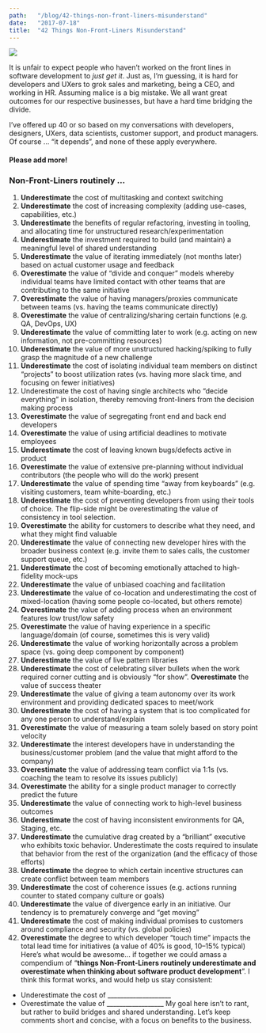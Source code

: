 ```yaml
---
path:	"/blog/42-things-non-front-liners-misunderstand"
date:	"2017-07-18"
title:	"42 Things Non-Front-Liners Misunderstand"
---
```


![](/images/0*hilXTtHO1RQm5DxY.png)

It is unfair to expect people who haven’t worked on the front lines in software development to *just get it*. Just as, I’m guessing, it is hard for developers and UXers to grok sales and marketing, being a CEO, and working in HR. Assuming malice is a big mistake. We all want great outcomes for our respective businesses, but have a hard time bridging the divide.

I’ve offered up 40 or so based on my conversations with developers, designers, UXers, data scientists, customer support, and product managers. Of course … “it depends”, and none of these apply everywhere.

#### **Please add more!**

### **Non-Front-Liners routinely …**

1. **Underestimate** the cost of multitasking and context switching
2. **Underestimate** the cost of increasing complexity (adding use-cases, capabilities, etc.)
3. **Underestimate** the benefits of regular refactoring, investing in tooling, and allocating time for unstructured research/experimentation
4. **Underestimate** the investment required to build (and maintain) a meaningful level of shared understanding
5. **Underestimate** the value of iterating immediately (not months later) based on actual customer usage and feedback
6. **Overestimate** the value of “divide and conquer” models whereby individual teams have limited contact with other teams that are contributing to the same initiative
7. **Overestimate** the value of having managers/proxies communicate between teams (vs. having the teams communicate directly)
8. **Overestimate** the value of centralizing/sharing certain functions (e.g. QA, DevOps, UX)
9. **Underestimate** the value of committing later to work (e.g. acting on new information, not pre-committing resources)
10. **Underestimate** the value of more unstructured hacking/spiking to fully grasp the magnitude of a new challenge
11. **Underestimate** the cost of isolating individual team members on distinct “projects” to boost utilization rates (vs. having more slack time, and focusing on fewer initiatives)
12. Underestimate the cost of having single architects who “decide everything” in isolation, thereby removing front-liners from the decision making process
13. **Overestimate** the value of segregating front end and back end developers
14. **Overestimate** the value of using artificial deadlines to motivate employees
15. **Underestimate** the cost of leaving known bugs/defects active in product
16. **Overestimate** the value of extensive pre-planning without individual contributors (the people who will do the work) present
17. **Underestimate** the value of spending time “away from keyboards” (e.g. visiting customers, team white-boarding, etc.)
18. **Underestimate** the cost of preventing developers from using their tools of choice. The flip-side might be overestimating the value of consistency in tool selection.
19. **Overestimate** the ability for customers to describe what they need, and what they might find valuable
20. **Underestimate** the value of connecting new developer hires with the broader business context (e.g. invite them to sales calls, the customer support queue, etc.)
21. **Underestimate** the cost of becoming emotionally attached to high-fidelity mock-ups
22. **Underestimate** the value of unbiased coaching and facilitation
23. **Underestimate** the value of co-location and underestimating the cost of mixed-location (having some people co-located, but others remote)
24. **Overestimate** the value of adding process when an environment features low trust/low safety
25. **Overestimate** the value of having experience in a specific language/domain (of course, sometimes this is very valid)
26. **Underestimate** the value of working horizontally across a problem space (vs. going deep component by component)
27. **Underestimate** the value of live pattern libraries
28. **Underestimate** the cost of celebrating silver bullets when the work required corner cutting and is obviously “for show”. **Overestimate** the value of success theater
29. **Underestimate** the value of giving a team autonomy over its work environment and providing dedicated spaces to meet/work
30. **Underestimate** the cost of having a system that is too complicated for any one person to understand/explain
31. **Overestimate** the value of measuring a team solely based on story point velocity
32. **Underestimate** the interest developers have in understanding the business/customer problem (and the value that might afford to the company)
33. **Overestimate** the value of addressing team conflict via 1:1s (vs. coaching the team to resolve its issues publicly)
34. **Overestimate** the ability for a single product manager to correctly predict the future
35. **Underestimate** the value of connecting work to high-level business outcomes
36. **Underestimate** the cost of having inconsistent environments for QA, Staging, etc.
37. **Underestimate** the cumulative drag created by a “brilliant” executive who exhibits toxic behavior. Underestimate the costs required to insulate that behavior from the rest of the organization (and the efficacy of those efforts)
38. **Underestimate** the degree to which certain incentive structures can create conflict between team members
39. **Underestimate** the cost of coherence issues (e.g. actions running counter to stated company culture or goals)
40. **Underestimate** the value of divergence early in an initiative. Our tendency is to prematurely converge and “get moving”
41. **Underestimate** the cost of making individual promises to customers around compliance and security (vs. global policies)
42. **Overestimate** the degree to which developer “touch time” impacts the total lead time for initiatives (a value of 40% is good, 10–15% typical)
Here’s what would be awesome… if together we could amass a compendium of “**things Non-Front-Liners routinely underestimate and overestimate when thinking about software product development**”. I think this format works, and would help us stay consistent:

* Underestimate the cost of \_\_\_\_\_\_\_\_\_\_\_\_\_\_\_\_\_\_\_\_
* Overestimate the value of \_\_\_\_\_\_\_\_\_\_\_\_\_\_\_\_\_\_
My goal here isn’t to rant, but rather to build bridges and shared understanding. Let’s keep comments short and concise, with a focus on benefits to the business.

